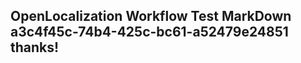 <properties
ms.topic="hero-topic"
ms.test1="hero-topic"
ms.test2="test"/>

## OpenLocalization Workflow Test MarkDown a3c4f45c-74b4-425c-bc61-a52479e24851 thanks!
